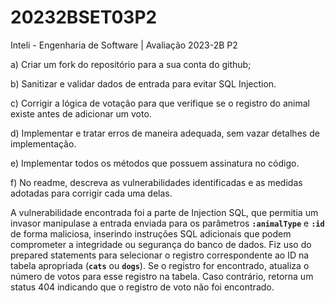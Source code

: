 # 20232BSET03P2
Inteli - Engenharia de Software | Avaliação 2023-2B P2

a) Criar um fork do repositório para a sua conta do github;

b) Sanitizar e validar dados de entrada para evitar SQL Injection.

c) Corrigir a lógica de votação para que verifique se o registro do animal existe antes de adicionar um voto.

d) Implementar e tratar erros de maneira adequada, sem vazar detalhes de implementação.

e) Implementar todos os métodos que possuem assinatura no código.

f) No readme, descreva as vulnerabilidades identificadas e as medidas adotadas para corrigir cada uma delas.

A vulnerabilidade encontrada foi a parte de Injection SQL, que permitia um invasor manipulase a entrada enviada para os parâmetros **`:animalType`** e **`:id`** de forma maliciosa, inserindo instruções SQL adicionais que podem comprometer a integridade ou segurança do banco de dados. Fiz uso do prepared statements para selecionar o registro correspondente ao ID na tabela apropriada (**`cats`** ou **`dogs`**). Se o registro for encontrado, atualiza o número de votos para esse registro na tabela. Caso contrário, retorna um status 404 indicando que o registro de voto não foi encontrado.


